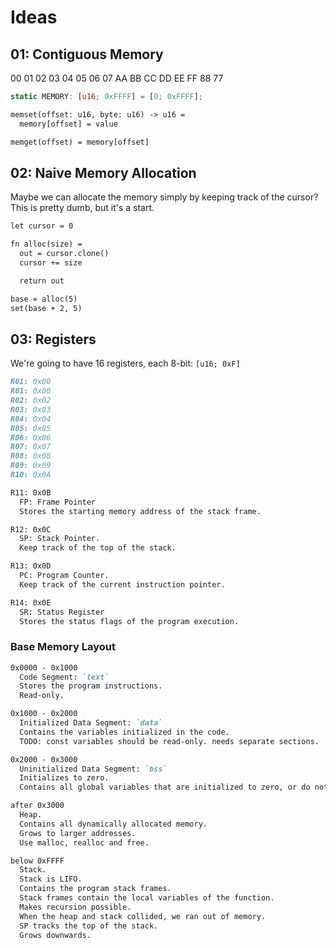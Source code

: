 # Ideas

## 01: Contiguous Memory

00 01 02 03 04 05 06 07
AA BB CC DD EE FF 88 77

```rust
static MEMORY: [u16; 0xFFFF] = [0; 0xFFFF];
```

```txt
memset(offset: u16, byte: u16) -> u16 =
  memory[offset] = value

memget(offset) = memory[offset]
```

## 02: Naive Memory Allocation

Maybe we can allocate the memory simply by keeping track of the cursor? This is pretty dumb, but it's a start.

```txt
let cursor = 0

fn alloc(size) =
  out = cursor.clone()
  cursor += size

  return out

base = alloc(5)
set(base + 2, 5)
```

## 03: Registers

We're going to have 16 registers, each 8-bit: `[u16; 0xF]`

```md
R01: 0x00
R01: 0x00
R02: 0x02
R03: 0x03
R04: 0x04
R05: 0x05
R06: 0x06
R07: 0x07
R08: 0x08
R09: 0x09
R10: 0x0A

R11: 0x0B
  FP: Frame Pointer
  Stores the starting memory address of the stack frame.

R12: 0x0C
  SP: Stack Pointer.
  Keep track of the top of the stack.

R13: 0x0D
  PC: Program Counter.
  Keep track of the current instruction pointer.

R14: 0x0E
  SR: Status Register
  Stores the status flags of the program execution.
```

### Base Memory Layout

```md
0x0000 - 0x1000
  Code Segment: `text`
  Stores the program instructions.
  Read-only.

0x1000 - 0x2000
  Initialized Data Segment: `data`
  Contains the variables initialized in the code.
  TODO: const variables should be read-only. needs separate sections.

0x2000 - 0x3000
  Uninitialized Data Segment: `bss`
  Initializes to zero.
  Contains all global variables that are initialized to zero, or do not have an explicit initialization in code, such as `int i`

after 0x3000
  Heap.
  Contains all dynamically allocated memory.
  Grows to larger addresses.
  Use malloc, realloc and free.

below 0xFFFF
  Stack.
  Stack is LIFO.
  Contains the program stack frames.
  Stack frames contain the local variables of the function.
  Makes recursion possible.
  When the heap and stack collided, we ran out of memory.
  SP tracks the top of the stack.
  Grows downwards.
```
